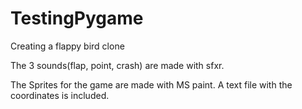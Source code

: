 # TestingPygame
Creating a flappy bird clone

The 3 sounds(flap, point, crash) are made with sfxr. 

The Sprites for the game are made with MS paint. A text file with the coordinates is included.
